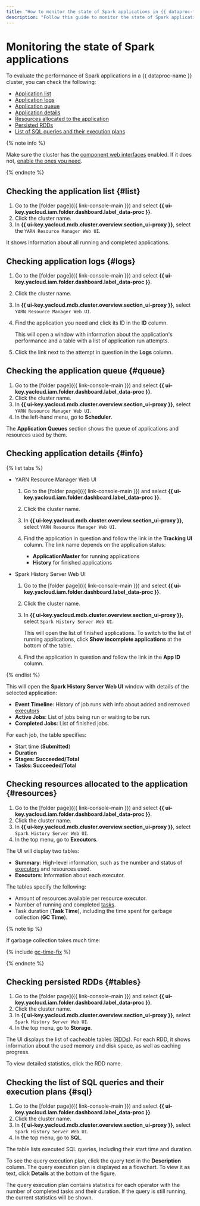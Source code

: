 ```yaml
---
title: "How to monitor the state of Spark applications in {{ dataproc-full-name }}"
description: "Follow this guide to monitor the state of Spark applications."
---
```


# Monitoring the state of Spark applications

To evaluate the performance of Spark applications in a {{ dataproc-name }} cluster, you can check the following:

* [Application list](#list)
* [Application logs](#logs)
* [Application queue](#queue)
* [Application details](#info)
* [Resources allocated to the application](#resources)
* [Persisted RDDs](#tables)
* [List of SQL queries and their execution plans](#sql)

{% note info %}

Make sure the cluster has the [component web interfaces](../concepts/interfaces.md) enabled. If it does not, [enable the ones you need](./connect-interfaces.md#ui-proxy-enable).

{% endnote %}

## Checking the application list {#list}

1. Go to the [folder page]({{ link-console-main }}) and select **{{ ui-key.yacloud.iam.folder.dashboard.label_data-proc }}**.
1. Click the cluster name.
1. In **{{ ui-key.yacloud.mdb.cluster.overview.section_ui-proxy }}**, select the `YARN Resource Manager Web UI`.

It shows information about all running and completed applications.

## Checking application logs {#logs}

1. Go to the [folder page]({{ link-console-main }}) and select **{{ ui-key.yacloud.iam.folder.dashboard.label_data-proc }}**.
1. Click the cluster name.
1. In **{{ ui-key.yacloud.mdb.cluster.overview.section_ui-proxy }}**, select `YARN Resource Manager Web UI`.
1. Find the application you need and click its ID in the **ID** column.

   This will open a window with information about the application's performance and a table with a list of application run attempts.

1. Click the link next to the attempt in question in the **Logs** column.

## Checking the application queue {#queue}

1. Go to the [folder page]({{ link-console-main }}) and select **{{ ui-key.yacloud.iam.folder.dashboard.label_data-proc }}**.
1. Click the cluster name.
1. In **{{ ui-key.yacloud.mdb.cluster.overview.section_ui-proxy }}**, select `YARN Resource Manager Web UI`.
1. In the left-hand menu, go to **Scheduler**.

The **Application Queues** section shows the queue of applications and resources used by them.

## Checking application details {#info}

{% list tabs %}

* YARN Resource Manager Web UI

   1. Go to the [folder page]({{ link-console-main }}) and select **{{ ui-key.yacloud.iam.folder.dashboard.label_data-proc }}**.
   1. Click the cluster name.
   1. In **{{ ui-key.yacloud.mdb.cluster.overview.section_ui-proxy }}**, select `YARN Resource Manager Web UI`.
   1. Find the application in question and follow the link in the **Tracking UI** column. The link name depends on the application status:

      * **ApplicationMaster** for running applications
      * **History** for finished applications

* Spark History Server Web UI

   1. Go to the [folder page]({{ link-console-main }}) and select **{{ ui-key.yacloud.iam.folder.dashboard.label_data-proc }}**.
   1. Click the cluster name.
   1. In **{{ ui-key.yacloud.mdb.cluster.overview.section_ui-proxy }}**, select `Spark History Server Web UI`.

      This will open the list of finished applications. To switch to the list of running applications, click **Show incomplete applications** at the bottom of the table.

   1. Find the application in question and follow the link in the **App ID** column.

{% endlist %}

This will open the **Spark History Server Web UI** window with details of the selected application:

* **Event Timeline**: History of job runs with info about added and removed [executors](../concepts/spark-sql.md#tasks)
* **Active Jobs**: List of jobs being run or waiting to be run.
* **Completed Jobs**: List of finished jobs.

For each job, the table specifies:

* Start time (**Submitted**)
* **Duration**
* **Stages: Succeeded/Total**
* **Tasks: Succeeded/Total**

## Checking resources allocated to the application {#resources}

1. Go to the [folder page]({{ link-console-main }}) and select **{{ ui-key.yacloud.iam.folder.dashboard.label_data-proc }}**.
1. Click the cluster name.
1. In **{{ ui-key.yacloud.mdb.cluster.overview.section_ui-proxy }}**, select `Spark History Server Web UI`.
1. In the top menu, go to **Executors**.

The UI will display two tables:

* **Summary**: High-level information, such as the number and status of [executors](../concepts/spark-sql.md#tasks) and resources used.
* **Executors**: Information about each executor.

The tables specify the following:

* Amount of resources available per resource executor.
* Number of running and completed [tasks](../concepts/spark-sql.md#tasks).
* Task duration (**Task Time**), including the time spent for garbage collection (**GC Time**).

{% note tip %}

If garbage collection takes much time:

{% include [gc-time-fix](../../_includes/data-proc/gc-time-fix.md) %}

{% endnote %}

## Checking persisted RDDs {#tables}

1. Go to the [folder page]({{ link-console-main }}) and select **{{ ui-key.yacloud.iam.folder.dashboard.label_data-proc }}**.
1. Click the cluster name.
1. In **{{ ui-key.yacloud.mdb.cluster.overview.section_ui-proxy }}**, select `Spark History Server Web UI`.
1. In the top menu, go to **Storage**.

The UI displays the list of cacheable tables ([RDDs](https://spark.apache.org/docs/latest/rdd-programming-guide.html#resilient-distributed-datasets-rdds)). For each RDD, it shows information about the used memory and disk space, as well as caching progress.

To view detailed statistics, click the RDD name.

## Checking the list of SQL queries and their execution plans {#sql}

1. Go to the [folder page]({{ link-console-main }}) and select **{{ ui-key.yacloud.iam.folder.dashboard.label_data-proc }}**.
1. Click the cluster name.
1. In **{{ ui-key.yacloud.mdb.cluster.overview.section_ui-proxy }}**, select `Spark History Server Web UI`.
1. In the top menu, go to **SQL**.

The table lists executed SQL queries, including their start time and duration.

To see the query execution plan, click the query text in the **Description** column. The query execution plan is displayed as a flowchart. To view it as text, click **Details** at the bottom of the figure.

The query execution plan contains statistics for each operator with the number of completed tasks and their duration. If the query is still running, the current statistics will be shown.
